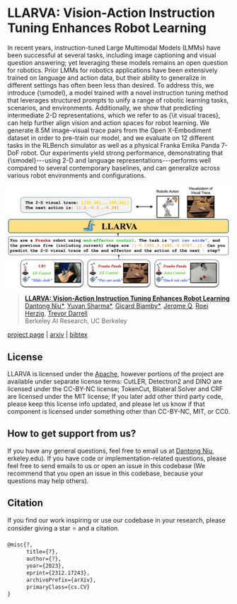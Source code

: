 # LLARVA: Vision-Action Instruction Tuning Enhances Robot Learning

In recent years, instruction-tuned Large Multimodal Models (LMMs) have been successful at several tasks, including image captioning and visual question answering; yet leveraging these models remains an open question for robotics. Prior LMMs for robotics applications have been extensively trained on language and action data, but their ability to generalize in different settings has often been less than desired. To address this, we introduce {\smodel}, a model trained with a novel instruction tuning method that leverages structured prompts to unify a range of robotic learning tasks, scenarios, and environments. Additionally, we show that predicting intermediate 2-D representations, which we refer to as {\it visual traces}, can help further align vision and action spaces for robot learning. We generate 8.5M image-visual trace pairs from the Open X-Embodiment dataset in order to pre-train our model, and we evaluate on 12 different tasks in the RLBench simulator as well as a physical Franka Emika Panda 7-DoF robot. Our experiments yield strong performance, demonstrating that {\smodel}---using 2-D and language representations---performs well compared to several contemporary baselines, and can generalize across various robot environments and configurations.
<p align="center"> <img src='docs/teaser.jpg' align="center" > </p>

> [**LLARVA: Vision-Action Instruction Tuning Enhances Robot Learning**](https://u2seg.github.io/)            
> [Dantong Niu*](https://scholar.google.com/citations?user=AzlUrvUAAAAJ&hl=en), [Yuvan Sharma*](?), [Gicard Biamby*](?), [Jerome Q](?), [Roei Herzig](https://roeiherz.github.io/), [Trevor Darrell](https://people.eecs.berkeley.edu/~trevor/)     
> Berkeley AI Research, UC Berkeley    

[comment]: <> (> CVPR 2024    )

[project page](https://llarva24.github.io/) | [arxiv](https://arxiv.org/abs/2312.17243) | [bibtex](#citation)



## License
LLARVA is licensed under the [Apache](LICENSE), however portions of the project are available under separate license terms: CutLER, Detectron2 and DINO are licensed under the CC-BY-NC license; TokenCut, Bilateral Solver and CRF are licensed under the MIT license; If you later add other third party code, please keep this license info updated, and please let us know if that component is licensed under something other than CC-BY-NC, MIT, or CC0.


## How to get support from us?
If you have any general questions, feel free to email us at [Dantong Niu](mailto:bias_88@berkeley.edu), erkeley.edu). If you have code or implementation-related questions, please feel free to send emails to us or open an issue in this codebase (We recommend that you open an issue in this codebase, because your questions may help others). 

## Citation
If you find our work inspiring or use our codebase in your research, please consider giving a star ⭐ and a citation.
```
@misc{?,
      title={?}, 
      author={?},
      year={2023},
      eprint={2312.17243},
      archivePrefix={arXiv},
      primaryClass={cs.CV}
}
```



